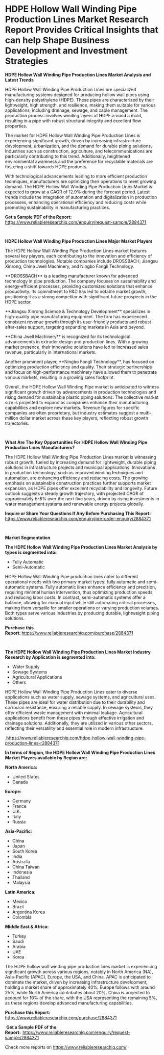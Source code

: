 <p><h1>HDPE Hollow Wall Winding Pipe Production Lines Market Research Report Provides Critical Insights that can help Shape Business Development and Investment Strategies</h1></p><p><strong>HDPE Hollow Wall Winding Pipe Production Lines Market Analysis and Latest Trends</strong></p>
<p><p>HDPE Hollow Wall Winding Pipe Production Lines are specialized manufacturing systems designed for producing hollow wall pipes using high-density polyethylene (HDPE). These pipes are characterized by their lightweight, high strength, and resilience, making them suitable for various applications, including drainage, sewage, and cable management. The production process involves winding layers of HDPE around a mold, resulting in a pipe with robust structural integrity and excellent flow properties.</p><p>The market for HDPE Hollow Wall Winding Pipe Production Lines is experiencing significant growth, driven by increasing infrastructure development, urbanization, and the demand for durable piping solutions. Industries such as construction, agriculture, and telecommunications are particularly contributing to this trend. Additionally, heightened environmental awareness and the preference for recyclable materials are fostering a shift towards HDPE products.</p><p>With technological advancements leading to more efficient production techniques, manufacturers are optimizing their operations to meet growing demand. The HDPE Hollow Wall Winding Pipe Production Lines Market is expected to grow at a CAGR of 12.9% during the forecast period. Latest trends include the integration of automation and digitalization in production processes, enhancing operational efficiency and reducing costs while promoting sustainability in manufacturing practices.</p></p>
<p><strong>Get a Sample PDF of the Report:&nbsp;</strong> <a href="https://www.reliableresearchiq.com/enquiry/request-sample/2884371?utm_campaign=2285&utm_medium=2&utm_source=Github&utm_content=ia&utm_term=13032025&utm_id=hdpe-hollow-wall-winding-pipe-production-lines">https://www.reliableresearchiq.com/enquiry/request-sample/2884371</a></p>
<p>&nbsp;</p>
<p><strong>HDPE Hollow Wall Winding Pipe Production Lines Major Market Players</strong></p>
<p><p>The HDPE Hollow Wall Winding Pipe Production Lines market features several key players, each contributing to the innovation and efficiency of production technologies. Notable companies include DROSSBACH, Jiangsu Xinrong, China Jwell Machinery, and Ningbo Fangli Technology.</p><p>**DROSSBACH** is a leading manufacturer known for advanced technology in pipe production. The company focuses on sustainability and energy-efficient processes, providing customized solutions that enhance productivity. Its commitment to R&D has led to notable market growth, positioning it as a strong competitor with significant future prospects in the HDPE sector.</p><p>**Jiangsu Xinrong Science & Technology Development** specializes in high-quality pipe manufacturing equipment. The firm has experienced consistent revenue growth through its user-friendly products and robust after-sales support, targeting expanding markets in Asia and beyond.</p><p>**China Jwell Machinery** is recognized for its technological advancements in extruder design and production lines. With a growing market presence, their innovative solutions have led to increased sales revenue, particularly in international markets.</p><p>Another prominent player, **Ningbo Fangli Technology**, has focused on optimizing production efficiency and quality. Their strategic partnerships and focus on high-performance machinery have allowed them to penetrate various markets, resulting in a growing sales footprint.</p><p>Overall, the HDPE Hollow Wall Winding Pipe market is anticipated to witness significant growth driven by advancements in production technologies and rising demand for sustainable plastic piping solutions. The collective market size is projected to expand as companies enhance their manufacturing capabilities and explore new markets. Revenue figures for specific companies are often proprietary, but industry estimates suggest a multi-million dollar market across these key players, reflecting robust growth trajectories.</p></p>
<p>&nbsp;</p>
<p><strong>What Are The Key Opportunities For HDPE Hollow Wall Winding Pipe Production Lines Manufacturers?</strong></p>
<p><p>The HDPE Hollow Wall Winding Pipe Production Lines market is witnessing robust growth, fueled by increasing demand for lightweight, durable piping solutions in infrastructure projects and municipal applications. Innovations in production technology, such as improved winding techniques and automation, are enhancing efficiency and reducing costs. The growing emphasis on sustainable construction practices further supports market expansion, as HDPE pipes offer excellent recyclability and longevity. Future outlook suggests a steady growth trajectory, with projected CAGR of approximately 6-8% over the next five years, driven by rising investments in water management systems and renewable energy projects globally.</p></p>
<p><strong>Inquire or Share Your Questions If Any Before Purchasing This Report:</strong> <a href="https://www.reliableresearchiq.com/enquiry/pre-order-enquiry/2884371?utm_campaign=2285&utm_medium=2&utm_source=Github&utm_content=ia&utm_term=13032025&utm_id=hdpe-hollow-wall-winding-pipe-production-lines">https://www.reliableresearchiq.com/enquiry/pre-order-enquiry/2884371</a></p>
<p>&nbsp;</p>
<p><strong>Market Segmentation</strong></p>
<p><strong>The HDPE Hollow Wall Winding Pipe Production Lines Market Analysis by types is segmented into:</strong></p>
<p><ul><li>Fully Automatic</li><li>Semi-Automatic</li></ul></p>
<p><p>HDPE Hollow Wall Winding Pipe production lines cater to different operational needs with two primary market types: fully automatic and semi-automatic systems. Fully automatic lines enhance efficiency and precision, requiring minimal human intervention, thus optimizing production speeds and reducing labor costs. In contrast, semi-automatic systems offer a balance, allowing for manual input while still automating critical processes, making them versatile for smaller operations or varying production volumes. Both types serve various industries by producing durable, lightweight piping solutions.</p></p>
<p><strong>Purchase this Report:&nbsp;</strong><a href="https://www.reliableresearchiq.com/purchase/2884371?utm_campaign=2285&utm_medium=2&utm_source=Github&utm_content=ia&utm_term=13032025&utm_id=hdpe-hollow-wall-winding-pipe-production-lines">https://www.reliableresearchiq.com/purchase/2884371</a></p>
<p>&nbsp;</p>
<p><strong>The HDPE Hollow Wall Winding Pipe Production Lines Market Industry Research by Application is segmented into:</strong></p>
<p><ul><li>Water Supply</li><li>Sewage Systems</li><li>Agricultural Applications</li><li>Others</li></ul></p>
<p><p>HDPE Hollow Wall Winding Pipe Production Lines cater to diverse applications such as water supply, sewage systems, and agricultural uses. These pipes are ideal for water distribution due to their durability and corrosion resistance, ensuring a reliable supply. In sewage systems, they offer efficient waste management with minimal leakage. Agricultural applications benefit from these pipes through effective irrigation and drainage solutions. Additionally, they are utilized in various other sectors, reflecting their versatility and essential role in modern infrastructure.</p></p>
<p><a href="https://www.reliableresearchiq.com/hdpe-hollow-wall-winding-pipe-production-lines-r2884371?utm_campaign=2285&utm_medium=2&utm_source=Github&utm_content=ia&utm_term=13032025&utm_id=hdpe-hollow-wall-winding-pipe-production-lines">&nbsp;https://www.reliableresearchiq.com/hdpe-hollow-wall-winding-pipe-production-lines-r2884371</a></p>
<p><strong>In terms of Region, the HDPE Hollow Wall Winding Pipe Production Lines Market Players available by Region are:</strong></p>
<p>
    <p> <strong> North America: </strong>
        <ul>
            <li>United States</li>
            <li>Canada</li>
        </ul>
        </p> 
    <p> <strong> Europe: </strong>
        <ul>
            <li>Germany</li>
            <li>France</li>
            <li>U.K.</li>
            <li>Italy</li>
            <li>Russia</li>
        </ul>
        </p> 
    <p> <strong> Asia-Pacific: </strong>
        <ul>
            <li>China</li>
            <li>Japan</li>
            <li>South Korea</li>
            <li>India</li>
            <li>Australia</li>
            <li>China Taiwan</li>
            <li>Indonesia</li>
            <li>Thailand</li>
            <li>Malaysia</li>
        </ul>
        </p> 
    <p> <strong> Latin America: </strong>
        <ul>
            <li>Mexico</li>
            <li>Brazil</li>
            <li>Argentina Korea</li>
            <li>Colombia</li>
        </ul>
        </p> 
    <p> <strong> Middle East & Africa: </strong>
        <ul>
            <li>Turkey</li>
            <li>Saudi</li>
            <li>Arabia</li>
            <li>UAE</li>
            <li>Korea</li>
        </ul>
    </p>
    </p>
<p><p>The HDPE hollow wall winding pipe production lines market is experiencing significant growth across various regions, notably in North America (NA), Asia-Pacific (APAC), Europe, the USA, and China. APAC is anticipated to dominate the market, driven by increasing infrastructure development, holding a market share of approximately 40%. Europe follows with around 25%, while North America contributes about 20%. China is projected to account for 10% of the share, with the USA representing the remaining 5%, as these regions develop advanced manufacturing capabilities.</p></p>
<p><strong>Purchase this Report: </strong><a href="https://www.reliableresearchiq.com/purchase/2884371?utm_campaign=2285&utm_medium=2&utm_source=Github&utm_content=ia&utm_term=13032025&utm_id=hdpe-hollow-wall-winding-pipe-production-lines">https://www.reliableresearchiq.com/purchase/2884371</a></p>
<p>&nbsp;<strong>Get a Sample PDF of the Report:&nbsp;&nbsp;</strong><a href="https://www.reliableresearchiq.com/enquiry/request-sample/2884371?utm_campaign=2285&utm_medium=2&utm_source=Github&utm_content=ia&utm_term=13032025&utm_id=hdpe-hollow-wall-winding-pipe-production-lines">https://www.reliableresearchiq.com/enquiry/request-sample/2884371</a></p>
<p><strong></strong></p>
<p>Check more reports on <a href="https://www.reliableresearchiq.com/?utm_campaign=2285&utm_medium=2&utm_source=Github&utm_content=ia&utm_term=13032025&utm_id=hdpe-hollow-wall-winding-pipe-production-lines">https://www.reliableresearchiq.com/</a></p>